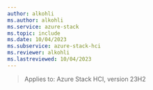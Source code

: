 ```yaml
---
author: alkohli
ms.author: alkohli
ms.service: azure-stack
ms.topic: include
ms.date: 10/04/2023
ms.subservice: azure-stack-hci
ms.reviewer: alkohli
ms.lastreviewed: 10/04/2023
---
```


> Applies to: Azure Stack HCI, version 23H2